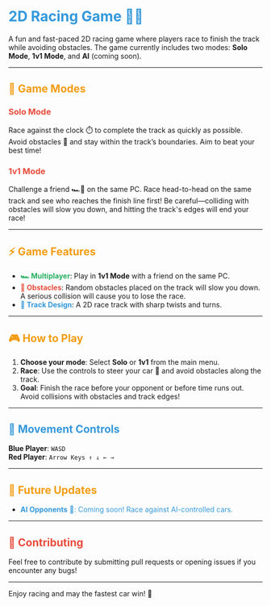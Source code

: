 # <span style="color: #3498db;">2D Racing Game 🚗🏁</span>

A fun and fast-paced 2D racing game where players race to finish the track while avoiding obstacles. The game currently includes two modes: **Solo Mode**, **1v1 Mode**, and **AI** (coming soon).

---

## <span style="color: #f39c12;">🚗 Game Modes</span>

### <span style="color: #e74c3c;">Solo Mode</span>
Race against the clock ⏱️ to complete the track as quickly as possible. Avoid obstacles 🛑 and stay within the track’s boundaries. Aim to beat your best time!

### <span style="color: #e74c3c;">1v1 Mode</span>
Challenge a friend 🏎️💨 on the same PC. Race head-to-head on the same track and see who reaches the finish line first! Be careful—colliding with obstacles will slow you down, and hitting the track's edges will end your race!

---

## <span style="color: #f39c12;">⚡ Game Features</span>

- <span style="color: #27ae60;">**🏎️ Multiplayer**</span>: Play in **1v1 Mode** with a friend on the same PC.
- <span style="color: #e74c3c;">**🛑 Obstacles**</span>: Random obstacles placed on the track will slow you down. A serious collision will cause you to lose the race.
- <span style="color: #3498db;">**🏁 Track Design**</span>: A 2D race track with sharp twists and turns.

---

## <span style="color: #f39c12;">🎮 How to Play</span>

1. **Choose your mode**: Select **Solo** or **1v1** from the main menu.
2. **Race**: Use the controls to steer your car 🚗 and avoid obstacles along the track.
3. **Goal**: Finish the race before your opponent or before time runs out. Avoid collisions with obstacles and track edges!

---

## <span style="color: #3498db;">🚗 Movement Controls</span>

**Blue Player**: `WASD`  
**Red Player**: `Arrow Keys ↑ ↓ ← →`

---

## <span style="color: #f39c12;">🔧 Future Updates</span>

- <span style="color: #3498db;">**AI Opponents** 🤖: Coming soon! Race against AI-controlled cars.</span>

---

## <span style="color: #e74c3c;">📝 Contributing</span>

Feel free to contribute by submitting pull requests or opening issues if you encounter any bugs!

---

Enjoy racing and may the fastest car win! 🏁
